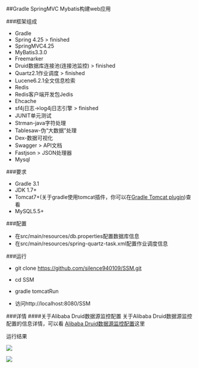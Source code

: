 ##Gradle SpringMVC Mybatis构建web应用

###框架组成

- Gradle
- Spring 4.25 > finished
- SpringMVC4.25
- MyBatis3.3.0
- Freemarker
- Druid数据库连接池(连接池监控) > finished
- Quartz2.1作业调度 > finished
- Lucene6.2.1全文信息检索
- Redis
- Redis客户端开发包Jedis
- Ehcache
- sf4j日志->log4j日志引擎 > finished
- JUNIT单元测试
- Strman-java字符处理
- Tablesaw-伪“大数据”处理
- Dex-数据可视化
- Swagger > API文档
- Fastjson > JSON处理器
- Mysql

###要求

- Gradle 3.1
- JDK 1.7+
- Tomcat7+(关于gradle使用tomcat插件，你可以在[Gradle Tomcat plugin](https://plugins.gradle.org/plugin/com.bmuschko.tomcat))查看
- MySQL5.5+

###配置

- 在src/main/resources/db.properties配置数据库信息
- 在src/main/resources/spring-quartz-task.xml配置作业调度信息 

###运行

- git clone https://github.com/silence940109/SSM.git

- cd SSM 

- gradle tomcatRun

- 访问http://localhost:8080/SSM 

###详情
####关于Alibaba Druid数据源监控配置
关于Alibaba Druid数据源监控配置的信息详情，可以看
[Alibaba Druid数据源监控配置](https://github.com/silence940109/Java/tree/master/Alibaba_Druid)这里

运行结果

![](https://github.com/silence940109/Java/blob/master/Alibaba_Druid/1.png)

![](https://github.com/silence940109/Java/blob/master/Alibaba_Druid/2.png)